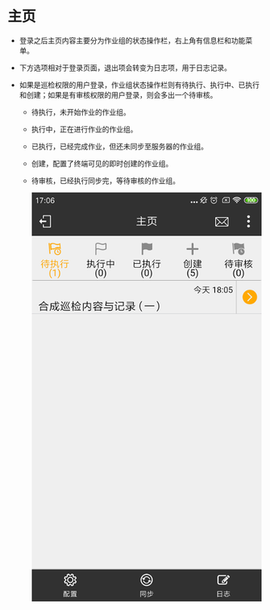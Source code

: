 # 主页

* 登录之后主页内容主要分为作业组的状态操作栏，右上角有信息栏和功能菜单。

* 下方选项相对于登录页面，退出项会转变为日志项，用于日志记录。

* 如果是巡检权限的用户登录，作业组状态操作栏则有待执行、执行中、已执行和创建；如果是有审核权限的用户登录，则会多出一个待审核。
  + 待执行，未开始作业的作业组。
  + 执行中，正在进行作业的作业组。
  + 已执行，已经完成作业，但还未同步至服务器的作业组。
  + 创建，配置了终端可见的即时创建的作业组。
  + 待审核，已经执行同步完，等待审核的作业组。

    ![zhongduan](./images/zhongduan16.png)
  